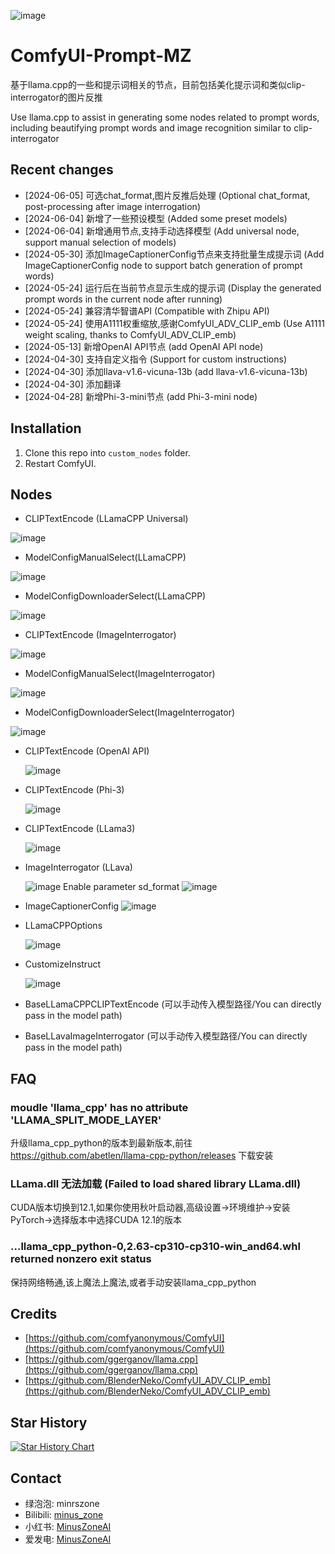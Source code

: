 ![image](https://github.com/MinusZoneAI/ComfyUI-Prompt-MZ/assets/5035199/c5bae957-2c47-4a73-86e0-2949fcf72fd5)


# ComfyUI-Prompt-MZ
基于llama.cpp的一些和提示词相关的节点，目前包括美化提示词和类似clip-interrogator的图片反推

Use llama.cpp to assist in generating some nodes related to prompt words, including beautifying prompt words and image recognition similar to clip-interrogator

## Recent changes 
* [2024-06-05] 可选chat_format,图片反推后处理 (Optional chat_format, post-processing after image interrogation)
* [2024-06-04] 新增了一些预设模型 (Added some preset models)
* [2024-06-04] 新增通用节点,支持手动选择模型 (Add universal node, support manual selection of models)
* [2024-05-30] 添加ImageCaptionerConfig节点来支持批量生成提示词 (Add ImageCaptionerConfig node to support batch generation of prompt words)
* [2024-05-24] 运行后在当前节点显示生成的提示词 (Display the generated prompt words in the current node after running)
* [2024-05-24] 兼容清华智谱API (Compatible with Zhipu API)
* [2024-05-24] 使用A1111权重缩放,感谢ComfyUI_ADV_CLIP_emb (Use A1111 weight scaling, thanks to ComfyUI_ADV_CLIP_emb)
* [2024-05-13] 新增OpenAI API节点 (add OpenAI API node)
* [2024-04-30] 支持自定义指令 (Support for custom instructions)
* [2024-04-30] 添加llava-v1.6-vicuna-13b (add llava-v1.6-vicuna-13b)
* [2024-04-30] 添加翻译
* [2024-04-28] 新增Phi-3-mini节点 (add Phi-3-mini node)

## Installation
1. Clone this repo into `custom_nodes` folder.
2. Restart ComfyUI.
 
## Nodes

+ CLIPTextEncode (LLamaCPP Universal)
  
![image](https://github.com/MinusZoneAI/ComfyUI-Prompt-MZ/assets/5035199/1f66ce10-920f-4ada-9287-f86a51782bff)


+ ModelConfigManualSelect(LLamaCPP)
  
![image](https://github.com/MinusZoneAI/ComfyUI-Prompt-MZ/assets/5035199/42473248-8902-43d7-a08b-37bb3d20b4aa)

+ ModelConfigDownloaderSelect(LLamaCPP)
  
![image](https://github.com/MinusZoneAI/ComfyUI-Prompt-MZ/assets/5035199/6a2f561b-deb0-43d3-900f-c9d6b23d0ea4)



+ CLIPTextEncode (ImageInterrogator)
  
![image](https://github.com/MinusZoneAI/ComfyUI-Prompt-MZ/assets/5035199/e76eb5dc-1c6c-4a59-8197-8bd7b56c3889)

+ ModelConfigManualSelect(ImageInterrogator)
  
![image](https://github.com/MinusZoneAI/ComfyUI-Prompt-MZ/assets/5035199/71a48734-e3f3-4ced-a8d7-cd334340efdb)


+ ModelConfigDownloaderSelect(ImageInterrogator)
  
![image](https://github.com/MinusZoneAI/ComfyUI-Prompt-MZ/assets/5035199/bfec7696-1f86-4fe5-9dc3-807b39366524)



+ CLIPTextEncode (OpenAI API)

  ![image](https://github.com/MinusZoneAI/ComfyUI-Prompt-MZ/assets/5035199/14e9a96a-ec1b-481d-8f5a-43cd752ad01b)

+ CLIPTextEncode (Phi-3)

  ![image](https://github.com/MinusZoneAI/ComfyUI-Prompt-MZ/assets/5035199/c4b97aeb-23c0-4cf1-a6a5-d259fdf83f6e)


+ CLIPTextEncode (LLama3)

  ![image](https://github.com/MinusZoneAI/ComfyUI-Prompt-MZ/assets/5035199/40da75ab-46db-4f38-9d8e-b7f9184f77fa)


+ ImageInterrogator (LLava)

  ![image](https://github.com/MinusZoneAI/ComfyUI-Prompt-MZ/assets/5035199/f397c432-c2f7-4d48-9b95-2031cfb19e8c)
  Enable parameter sd_format
  ![image](https://github.com/MinusZoneAI/ComfyUI-Prompt-MZ/assets/5035199/4d2cf65d-e8a3-4dfa-b735-9d591638028c)

+ ImageCaptionerConfig
![image](https://github.com/MinusZoneAI/ComfyUI-Prompt-MZ/assets/5035199/147941a2-cb5f-418f-acd9-8e17ffaf044a)


+ LLamaCPPOptions

  ![image](https://github.com/MinusZoneAI/ComfyUI-Prompt-MZ/assets/5035199/256483e0-c3b7-4d04-82f4-f71f7d9584c9)

+ CustomizeInstruct

  ![image](https://github.com/MinusZoneAI/ComfyUI-Prompt-MZ/assets/5035199/d328ba44-2eab-4f95-bd35-585a9cdc9ec2)


+ BaseLLamaCPPCLIPTextEncode (可以手动传入模型路径/You can directly pass in the model path)
+ BaseLLavaImageInterrogator (可以手动传入模型路径/You can directly pass in the model path)

## FAQ

### moudle 'llama_cpp' has no attribute 'LLAMA_SPLIT_MODE_LAYER'
升级llama_cpp_python的版本到最新版本,前往 https://github.com/abetlen/llama-cpp-python/releases 下载安装

### LLama.dll 无法加载 (Failed to load shared library LLama.dll)
CUDA版本切换到12.1,如果你使用秋叶启动器,高级设置->环境维护->安装PyTorch->选择版本中选择CUDA 12.1的版本


### ...llama_cpp_python-0,2.63-cp310-cp310-win_and64.whl returned nonzero exit status
保持网络畅通,该上魔法上魔法,或者手动安装llama_cpp_python




## Credits
+ [https://github.com/comfyanonymous/ComfyUI](https://github.com/comfyanonymous/ComfyUI)
+ [https://github.com/ggerganov/llama.cpp](https://github.com/ggerganov/llama.cpp)
+ [https://github.com/BlenderNeko/ComfyUI_ADV_CLIP_emb](https://github.com/BlenderNeko/ComfyUI_ADV_CLIP_emb)

## Star History

<a href="https://star-history.com/#MinusZoneAI/ComfyUI-Prompt-MZ&Date">
 <picture>
   <source media="(prefers-color-scheme: dark)" srcset="https://api.star-history.com/svg?repos=MinusZoneAI/ComfyUI-Prompt-MZ&type=Date&theme=dark" />
   <source media="(prefers-color-scheme: light)" srcset="https://api.star-history.com/svg?repos=MinusZoneAI/ComfyUI-Prompt-MZ&type=Date" />
   <img alt="Star History Chart" src="https://api.star-history.com/svg?repos=MinusZoneAI/ComfyUI-Prompt-MZ&type=Date" />
 </picture>
</a>

## Contact
- 绿泡泡: minrszone
- Bilibili: [minus_zone](https://space.bilibili.com/5950992)
- 小红书: [MinusZoneAI](https://www.xiaohongshu.com/user/profile/5f072e990000000001005472)
- 爱发电: [MinusZoneAI](https://afdian.net/@MinusZoneAI)
